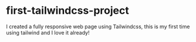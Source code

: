 # first-tailwindcss-project

I created a fully responsive web page using Tailwindcss, this is my first time using tailwind and I love it already!
